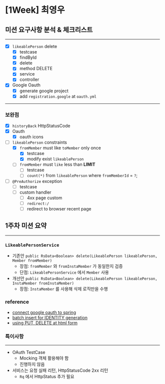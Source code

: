 # [1Week] 최영우

## 미션 요구사항 분석 & 체크리스트

---

- [x] `likeablePerson` delete
  - [x] testcase 
  - [x] findById
  - [x] delete
  - [x] method DELETE
  - [x] service
  - [x] controller
- [x] Google Oauth
  - [x] generate google project
  - [x] add `registration.google` at `oauth.yml`

---
### 보완점

- [X] `historyBack` HttpStatusCode
- [x] Oauth
  - [x] oauth icons
- [ ] `likeablePerson` constraints
  - [X] `fromMember` must like `toMember` only once
    - [x] testcase
    - [x] modify exist `likeablePerson`
  - [ ] `fromMember` must `like` less than **LIMIT**
    - [ ] testcase
    - [ ] `count(*)` from `likeablePerson` where `fromMemberId` = `?`;
- [ ] `@PreAuthorize` exception
  - [ ] testcase
  - [ ] custom handler
    - [ ] 4xx page custom
    - [ ] `redirect:/`
    - [ ] redirect to browser recent page

## 1주차 미션 요약

---

### `LikeablePersonService`

- 기존안 `public RsData<Boolean> delete(LikeablePerson likeablePerson, Member fromMember)`
  - 장점: `fromMember` 와 `fromInstaMember` 가 동일한지 검증
  - 단점: `LikeablePersonService` 에서 `Member` 사용
- 개선안 `public RsData<Boolean> delete(LikeablePerson likeablePerson, InstaMember fromInstaMember)`
  - 장점: `InstaMember` 를 사용해 삭제 로직만을 수행

### reference

- [connect google oauth to spring](https://lotuus.tistory.com/79)
- [batch insert for IDENTITY generation](https://docs.jboss.org/hibernate/orm/5.4/userguide/html_single/Hibernate_User_Guide.html#identifiers-generators-identity)
- [using PUT, DELETE at html form](https://jammdev.tistory.com/157)
### 특이사항

---

- OAuth TestCase
  - Mocking 객체 활용해야 함
  - 진행하지 않음
- 서비스는 요청 실패 리턴, HttpStatusCode 2xx 리턴
  - `Rq` 에서 HttpStatus 추가 필요